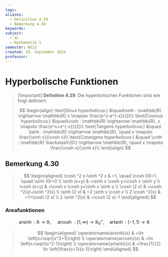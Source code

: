 ```yaml
---
tags: 
aliases:
  - Definition 4.29
  - Bemerkung 4.30
keywords: 
subject:
  - VL
  - Mathematik 1
semester: WS23
created: 29. September 2024
professor:
---
```

 

# Hyperbolische Funktionen

> [!important] **Definition 4.29**: Die hyperbolischen Funktionen sind wie folgt definiert:
> 
> $$
> \begin{align}
> \text{Sinus hyperbolicus:} &\quad\sinh : \mathbb{R} \rightarrow \mathbb{R} x \mapsto \frac{e^x-e^{-x}}{2}\\
> \text{Cosinus hyperbolicus:} &\quad\cosh : \mathbb{R} \rightarrow \mathbb{R}, x \mapsto \frac{e^x+e^{-x}}{2}\\
> \text{Tangens hyperbolicus:} &\quad \tanh : \mathbb{R} \rightarrow \mathbb{R}, \quad x \mapsto \frac{\sinh x}{\cosh x}\\
> \text{Cotangens hyperbolicus:} &\quad \coth : \mathbb{R} \backslash\{0\} \rightarrow \mathbb{R}, \quad x \mapsto \frac{\cosh x}{\sinh x}\\
> \end{align}
> $$

## Bemerkung 4.30

> $$
> \begin{aligned}
> \cosh ^2 x-\sinh ^2 x & =1, \quad \cosh (0)=1, \quad \sinh (0)=0 \\
> \sinh (x+y) & =\sinh x \cosh y+\cosh x \sinh y \\
> \cosh (x+y) & =\cosh x \cosh y+\sinh x \sinh y \\
> \cosh (2 x) & =\cosh ^2(x)+\sinh ^2(x) \\
> \sinh (2 x) & =2 \sinh x \cosh x \\
> 2 \cosh ^2(x) & =1+\cosh (2 x) \\
> 2 \sinh ^2(x) & =\cosh (2 x)-1
> \end{aligned}
> $$

### Areafunktionen

$$
\operatorname{arsinh}: \mathbb{R} \rightarrow \mathbb{R}, \quad \text { arcosh }:[1, \infty) \rightarrow \mathbb{R}_0^{+}, \quad \operatorname{artanh}:(-1,1) \rightarrow \mathbb{R}
$$

> $$
> \begin{aligned}
> \operatorname{arsinh}(x) & =\ln \left(x+\sqrt{x^2+1}\right) \\
> \operatorname{arcosh}(x) & =\ln \left(x+\sqrt{x^2-1}\right) \\
> \operatorname{artanh}(x) & =\frac{1}{2} \ln \left(\frac{x+1}{x-1}\right)
> \end{aligned}
> $$